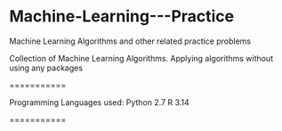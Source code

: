 # Machine-Learning---Practice
Machine Learning Algorithms and other related practice problems

Collection of Machine Learning Algorithms. Applying algorithms without using any packages

===========

Programming Languages used:
Python 2.7
R 3.14

===========

